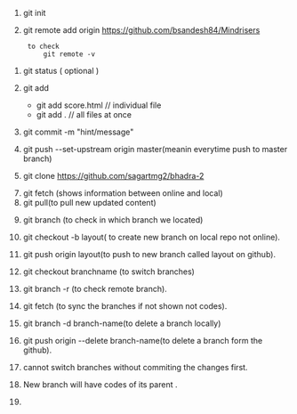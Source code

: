 
  <!-- initial setup  -->

1. git init
2. git remote add origin https://github.com/bsandesh84/Mindrisers

        to check
            git remote -v

  <!-- day to day  -->
1. git status  ( optional )
2. git add
    - git add score.html  //  individual file 
    - git add . // all files at once
4. git commit -m "hint/message"
5. git push --set-upstream origin master(meanin everytime push to master branch)

   <!-- To clone -->
 6. git clone https://github.com/sagartmg2/bhadra-2

   <!-- To Pull next Time -->
 7. git fetch (shows information between online and local)
 8. git pull(to pull new updated content) 

   <!-- To create branches -->
9.  git branch (to check in which branch we located)
10. git checkout -b layout( to create new branch on local repo not online).
11. git push origin layout(to push to new branch called layout on github).
12. git checkout branchname (to switch branches)
13. git branch -r (to check remote branch). 
14. git fetch (to sync the branches if not shown not codes).

    <!-- Deleting a branch -->
15. git branch -d branch-name(to delete a branch locally)
16. git push origin --delete branch-name(to delete a branch form the github).

    <!-- Note -->
17. cannot switch branches without commiting the changes first.
18. New branch will have codes of its parent .

   <!-- Merge -->

19.   